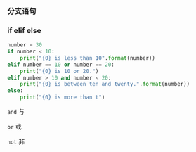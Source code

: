 ### 分支语句

### if elif else

```python
number = 30
if number < 10:
    print("{0} is less than 10".format(number))
elif number == 10 or number == 20:
    print("{0} is 10 or 20.")
elif number > 10 and number < 20:
    print("{0} is between ten and twenty.".format(number))
else:
    print("{0} is more than t")
```

`and` 与 

`or` 或

`not` 非